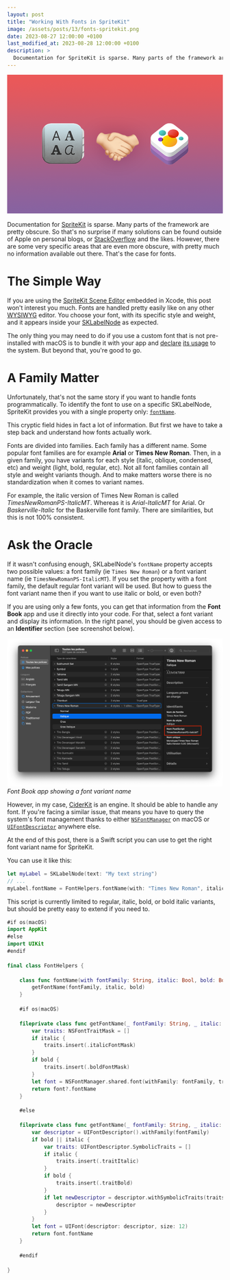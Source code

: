 ```yaml
---
layout: post
title: "Working With Fonts in SpriteKit"
image: /assets/posts/13/fonts-spritekit.png
date: 2023-08-27 12:00:00 +0100
last_modified_at: 2023-08-28 12:00:00 +0100
description: >
  Documentation for SpriteKit is sparse. Many parts of the framework are pretty obscure, with pretty much no information available out there. That’s the case for fonts. In this post, I explain how to work programmatically with fonts in SpriteKit.
---
```


![Fonts with SpriteKit](/assets/posts/13/fonts-spritekit.png)

Documentation for [SpriteKit](https://developer.apple.com/spritekit/) is sparse. Many parts of the framework are pretty obscure. So that's no surprise if many solutions can be found outside of Apple on personal blogs, or [StackOverflow](https://stackoverflow.com/questions/tagged/sprite-kit) and the likes. However, there are some very specific areas that are even more obscure, with pretty much no information available out there. That's the case for fonts.

# The Simple Way

If you are using the [SpriteKit Scene Editor](/2023/02/11/9-when-xcode-meets-spritekit.html) embedded in Xcode, this post won't interest you much. Fonts are handled pretty easily like on any other [WYSIWYG](https://en.wikipedia.org/wiki/WYSIWYG) editor. You choose your font, with its specific style and weight, and it appears inside your [SKLabelNode](https://developer.apple.com/documentation/spritekit/sklabelnode) as expected.

The only thing you may need to do if you use a custom font that is not pre-installed with macOS is to bundle it with your app and [declare](https://developer.apple.com/documentation/bundleresources/information_property_list/atsapplicationfontspath) [its usage](https://developer.apple.com/documentation/uikit/text_display_and_fonts/adding_a_custom_font_to_your_app) to the system. But beyond that, you're good to go.

# A Family Matter

Unfortunately, that's not the same story if you want to handle fonts programmatically. To identify the font to use on a specific SKLabelNode, SpriteKit provides you with a single property only: [`fontName`](https://developer.apple.com/documentation/spritekit/sklabelnode/1520129-fontname).

This cryptic field hides in fact a lot of information. But first we have to take a step back and understand how fonts actually work.

Fonts are divided into families. Each family has a different name. Some popular font families are for example **Arial** or **Times New Roman**. Then, in a given family, you have variants for each style (italic, oblique, condensed, etc) and weight (light, bold, regular, etc). Not all font families contain all style and weight variants though. And to make matters worse there is no standardization when it comes to variant names.

For example, the italic version of Times New Roman is called _TimesNewRomanPS-ItalicMT_. Whereas it is _Arial-ItalicMT_ for Arial. Or _Baskerville-Italic_ for the Baskerville font family. There are similarities, but this is not 100% consistent.

# Ask the Oracle

If it wasn't confusing enough, SKLabelNode's `fontName` property accepts two possible values: a font family (ie `Times New Roman`) or a font variant name (ie `TimesNewRomanPS-ItalicMT`). If you set the property with a font family, the default regular font variant will be used. But how to guess the font variant name then if you want to use italic or bold, or even both?

If you are using only a few fonts, you can get that information from the **Font Book** app and use it directly into your code. For that, select a font variant and display its information. In the right panel, you should be given access to an **Identifier** section (see screenshot below).

![Font Book app showing a font variant name](/assets/posts/13/font-book-identifier.png)
_Font Book app showing a font variant name_

However, in my case, [CiderKit](https://github.com/chsxf/CiderKit) is an engine. It should be able to handle any font. If you're facing a similar issue, that means you have to query the system's font management thanks to either [`NSFontManager`](https://developer.apple.com/documentation/appkit/nsfontmanager/) on macOS or [`UIFontDescriptor`](https://developer.apple.com/documentation/uikit/uifontdescriptor/) anywhere else.

At the end of this post, there is a Swift script you can use to get the right font variant name for SpriteKit.

You can use it like this:

```swift
let myLabel = SKLabelNode(text: "My text string")
// ...
myLabel.fontName = FontHelpers.fontName(with: "Times New Roman", italic: true, bold: false)
```

This script is currently limited to regular, italic, bold, or bold italic variants, but should be pretty easy to extend if you need to.

```swift
#if os(macOS)
import AppKit
#else
import UIKit
#endif

final class FontHelpers {

    class func fontName(with fontFamily: String, italic: Bool, bold: Bool) -> String? {
        getFontName(fontFamily, italic, bold)
    }

    #if os(macOS)

    fileprivate class func getFontName(_ fontFamily: String, _ italic: Bool, _ bold: Bool) -> String? {
        var traits: NSFontTraitMask = []
        if italic {
            traits.insert(.italicFontMask)
        }
        if bold {
            traits.insert(.boldFontMask)
        }
        let font = NSFontManager.shared.font(withFamily: fontFamily, traits: traits, weight: 5, size: 12)
        return font?.fontName
    }

    #else

    fileprivate class func getFontName(_ fontFamily: String, _ italic: Bool, _ bold: Bool) -> String? {
        var descriptor = UIFontDescriptor().withFamily(fontFamily)
        if bold || italic {
            var traits: UIFontDescriptor.SymbolicTraits = []
            if italic {
                traits.insert(.traitItalic)
            }
            if bold {
                traits.insert(.traitBold)
            }
            if let newDescriptor = descriptor.withSymbolicTraits(traits) {
                descriptor = newDescriptor
            }
        }
        let font = UIFont(descriptor: descriptor, size: 12)
        return font.fontName
    }

    #endif

}
```

